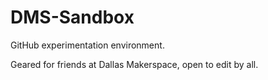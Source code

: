 # DMS-Sandbox

GitHub experimentation environment.

Geared for friends at Dallas Makerspace, open to edit by all.
